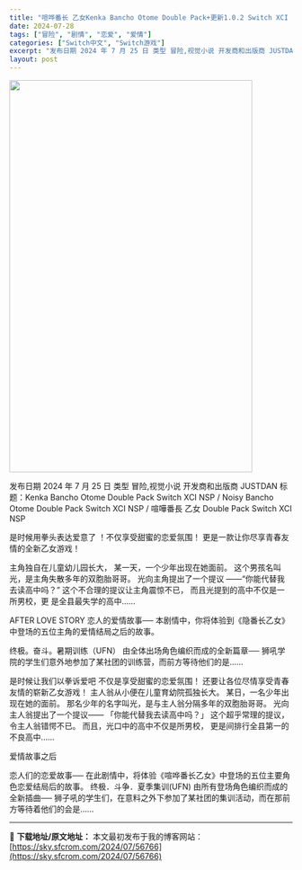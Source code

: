 ```yaml
---
title: "喧哗番长 乙女Kenka Bancho Otome Double Pack+更新1.0.2 Switch XCI NSP中文 6.34G"
date: 2024-07-28
tags: ["冒险", "剧情", "恋爱", "爱情"]
categories: ["Switch中文", "Switch游戏"]
excerpt: "发布日期 2024 年 7 月 25 日 类型 冒险,视觉小说 开发商和出版商 JUSTDAN 标题：Kenka Bancho Otome Double Pack Switch XCI NSP / Noisy Bancho Otome Double Pack Switch XCI NSP / 喧嘩番&hellip;"
layout: post
---
```


<img class="aligncenter size-full wp-image-56767" src="https://sky.sfcrom.com/wp-content/uploads/2024/07/2024072723554529.webp" alt="" width="432" height="698" />

发布日期 2024 年 7 月 25 日
类型 冒险,视觉小说
开发商和出版商 JUSTDAN
标题：Kenka Bancho Otome Double Pack Switch XCI NSP / Noisy Bancho Otome Double Pack Switch XCI NSP / 喧嘩番長 乙女 Double Pack Switch XCI NSP

是时候用拳头表达爱意了
！不仅享受甜蜜的恋爱氛围！
更是一款让你尽享青春友情的全新乙女游戏！

主角独自在儿童幼儿园长大，
某一天，一个少年出现在她面前。
这个男孩名叫光，是主角失散多年的双胞胎哥哥。
光向主角提出了一个提议
——“你能代替我去读高中吗？”
这个不合理的提议让主角震惊不已，
而且光提到的高中不仅是一所男校，更
是全县最失学的高中……

AFTER LOVE STORY
恋人的爱情故事──
本剧情中，你将体验到《隐番长乙女》中登场的五位主角的爱情结局之后的故事。

终极。奋斗。暑期训练（UFN）
由全体出场角色编织而成的全新篇章──
狮吼学院的学生们意外地参加了某社团的训练营，而前方等待他们的是……

是时候让我们以拳诉爱吧
不仅是享受甜蜜的恋爱氛围！ 还要让各位尽情享受青春友情的崭新乙女游戏！ 主人翁从小便在儿童育幼院孤独长大。 某日，一名少年出现在她的面前。 那名少年的名字叫光，是与主人翁分隔多年的双胞胎哥哥。 光向主人翁提出了一个提议—— 「你能代替我去读高中吗？」 这个超乎常理的提议，令主人翁错愕不已。 而且，光口中的高中不仅是所男校， 更是间排行全县第一的不良高中……

爱情故事之后

恋人们的恋爱故事── 在此剧情中，将体验《喧哗番长乙女》中登场的五位主要角色恋爱结局后的故事。 终极．斗争．夏季集训(UFN) 由所有登场角色编织而成的全新插曲── 狮子吼的学生们，在意料之外下参加了某社团的集训活动，而在那前方等待着他们的会是……

---
📖 **下载地址/原文地址：** 本文最初发布于我的博客网站：[https://sky.sfcrom.com/2024/07/56766](https://sky.sfcrom.com/2024/07/56766)
